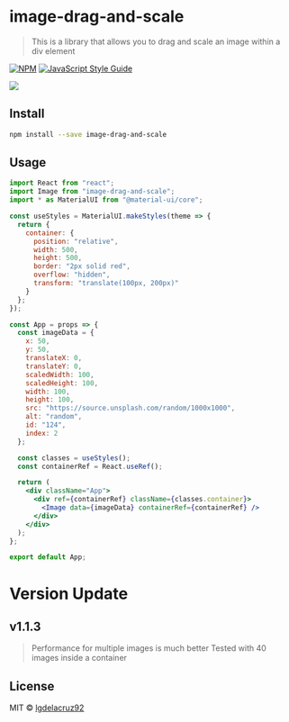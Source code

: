# image-drag-and-scale

> This is a library that allows you to drag and scale an image within a div element

[![NPM](https://img.shields.io/npm/v/image-drag-and-scale.svg)](https://www.npmjs.com/package/image-drag-and-scale) [![JavaScript Style Guide](https://img.shields.io/badge/code_style-standard-brightgreen.svg)](https://standardjs.com)

[![](https://media.giphy.com/media/YmiC7E6aX3xZu5pIZN/giphy.gif)](https://media.giphy.com/media/YmiC7E6aX3xZu5pIZN/giphy.gif)

## Install

```bash
npm install --save image-drag-and-scale
```

## Usage

```jsx
import React from "react";
import Image from "image-drag-and-scale";
import * as MaterialUI from "@material-ui/core";

const useStyles = MaterialUI.makeStyles(theme => {
  return {
    container: {
      position: "relative",
      width: 500,
      height: 500,
      border: "2px solid red",
      overflow: "hidden",
      transform: "translate(100px, 200px)"
    }
  };
});

const App = props => {
  const imageData = {
    x: 50,
    y: 50,
    translateX: 0,
    translateY: 0,
    scaledWidth: 100,
    scaledHeight: 100,
    width: 100,
    height: 100,
    src: "https://source.unsplash.com/random/1000x1000",
    alt: "random",
    id: "124",
    index: 2
  };

  const classes = useStyles();
  const containerRef = React.useRef();

  return (
    <div className="App">
      <div ref={containerRef} className={classes.container}>
        <Image data={imageData} containerRef={containerRef} />
      </div>
    </div>
  );
};

export default App;
```

# Version Update

## v1.1.3

> Performance for multiple images is much better
> Tested with 40 images inside a container

## License

MIT © [lgdelacruz92](https://github.com/lgdelacruz92)

